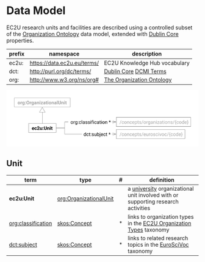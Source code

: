 # Data Model

EC2U research units and facilities are described using a controlled subset of
the [Organization Ontology](https://www.w3.org/TR/vocab-org/) data model, extended
with [Dublin Core](https://www.dublincore.org/specifications/dublin-core/dcmi-terms/) properties.

| prefix | namespace                   | description                                                  |
| ------ | --------------------------- | ------------------------------------------------------------ |
| ec2u:  | https://data.ec2u.eu/terms/ | EC2U Knowledge Hub vocabulary                                |
| dct:   | http://purl.org/dc/terms/   | [Dublin Core](https://www.dublincore.org) [DCMI Terms](https://www.dublincore.org/specifications/dublin-core/dcmi-terms/) |
| org:   | http://www.w3.org/ns/org#   | [The Organization Ontology](https://www.w3.org/TR/vocab-org/) |

![research unit data model](index/units.svg#75)

## Unit

| term                                                                                                              | type                                                 | # | definition                                                                                          |
|-------------------------------------------------------------------------------------------------------------------|------------------------------------------------------|---|-----------------------------------------------------------------------------------------------------|
| **ec2u:Unit**                                                                                                     | [org:OrganizationalUnit](agents#organizational-unit) |   | a [university](universities.md) organizational unit involved with or supporting research activities |
| [org:classification](https://www.w3.org/TR/vocab-org/#org:classification)                                         | [skos:Concept](concepts.md#concept)                  | * | links to organization types in the [EC2U Organization Types](/concepts/organizations) taxonomy      |
| [dct:subject](https://www.dublincore.org/specifications/dublin-core/dcmi-terms/#http://purl.org/dc/terms/subject) | [skos:Concept](concepts.md#concept)                  | * | links to related research topics in the [EuroSciVoc](/concepts/euroscivoc) taxonomy                 |

